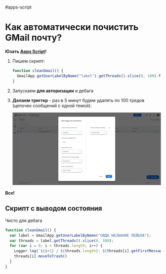 #apps-script

# Как автоматически почистить GMail почту?

**Юзать [Apps Script](Apps%20Script.md)!** 

1. Пишем скрипт:

    ```javascript
    function cleanGmail() {
      GmailApp.getUserLabelByName("label").getThreads().slice(0, 100).forEach(t => t.moveToTrash());
    }
    ```

2. Запускаем **для авторизации** и дебага

3. **Делаем триггер** - раз в 5 минут будем удалять по 100 тредов (цепочек сообщений с одной темой):
   
    ![](clean-gmail.jpeg)

**Все!**

## Скрипт с выводом состояния

Чисто для дебага

```js
function cleanGmail() {
  var label = GmailApp.getUserLabelByName("СЮДА НАЗВАНИЕ ЛЕЙБЛА");
  var threads = label.getThreads().slice(0, 100);
  for (var i = 0; i < threads.length; i++) {
    Logger.log(`${i+1} / ${threads.length}: ${threads[i].getFirstMessageSubject()} ${threads[i].getLastMessageDate()}`);
    threads[i].moveToTrash()
  }
}
```